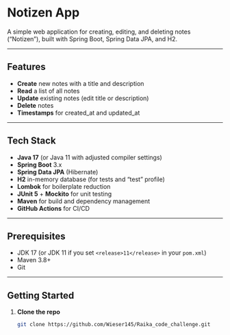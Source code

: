 # Notizen App

A simple web application for creating, editing, and deleting notes (“Notizen”), built with Spring Boot, Spring Data JPA, and H2.

---

## Features

- **Create** new notes with a title and description
- **Read** a list of all notes
- **Update** existing notes (edit title or description)
- **Delete** notes
- **Timestamps** for created_at and updated_at

---

## Tech Stack

- **Java 17** (or Java 11 with adjusted compiler settings)
- **Spring Boot** 3.x
- **Spring Data JPA** (Hibernate)
- **H2** in-memory database (for tests and “test” profile)
- **Lombok** for boilerplate reduction
- **JUnit 5** + **Mockito** for unit testing
- **Maven** for build and dependency management
- **GitHub Actions** for CI/CD

---

## Prerequisites

- JDK 17 (or JDK 11 if you set `<release>11</release>` in your `pom.xml`)
- Maven 3.8+
- Git

---

## Getting Started

1. **Clone the repo**
   ```bash
   git clone https://github.com/Wieser145/Raika_code_challenge.git
